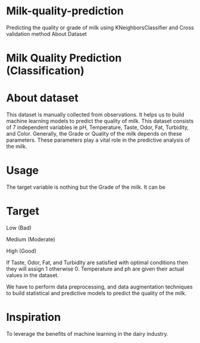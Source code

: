 # Milk-quality-prediction
Predicting the quality or grade of milk using KNeighborsClassifier and Cross validation method
About Dataset
# Milk Quality Prediction (Classification)

# About dataset
This dataset is manually collected from observations. It helps us to build machine learning models to predict the quality of milk.
This dataset consists of 7 independent variables ie pH, Temperature, Taste, Odor, Fat, Turbidity, and Color.
Generally, the Grade or Quality of the milk depends on these parameters. These parameters play a vital role in the predictive analysis of the milk.

# Usage
The target variable is nothing but the Grade of the milk. It can be

# Target

Low (Bad)

Medium (Moderate)

High (Good)

If Taste, Odor, Fat, and Turbidity are satisfied with optimal conditions then they will assign 1 otherwise 0.
Temperature and ph are given their actual values in the dataset.

We have to perform data preprocessing, and data augmentation techniques to build statistical and predictive models to predict the quality of the milk.

# Inspiration
To leverage the benefits of machine learning in the dairy industry.
